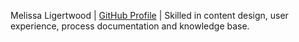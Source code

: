 Melissa Ligertwood | [GitHub Profile](https://github.com/TechWriterMelissa) | Skilled in content design, user experience, process documentation and knowledge base.